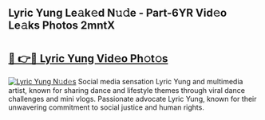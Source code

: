 ## Lyric Yung Le𝚊k𝚎d N𝚞𝚍e - Part-6YR Vid𝚎o Le𝚊ks Photos 2mntX

# <h2><a href="http://fbcnctn.evod.top/?m=Lyric+Yung">🔗 👉🔴 Lyric Yung Vid𝚎o Ph𝚘t𝚘s</a></h2>

[![Lyric Yung N𝚞d𝚎s](https://i.imgur.com/8V9OHl7.gif)](http://fbcnctn.evod.top/?m=Lyric+Yung)
Social media sensation Lyric Yung and multimedia artist, known for sharing dance and lifestyle themes through viral dance challenges and mini vlogs. Passionate advocate Lyric Yung, known for their unwavering commitment to social justice and human rights. 
